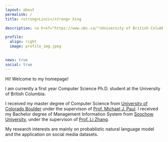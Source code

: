 ```yaml
---
layout: about
permalink: /
title: <strong>Linzi</strong> Xing

description: <a href="https://www.ubc.ca/">University of British Columbia</a>

profile:
  align: right
  image: profile_img.jpeg
  

news: true
social: true
---
```


Hi! Welcome to my homepage!

I am currently a first year Computer Science Ph.D. student at the University of British Columbia.

I received my master degree of Computer Science from [University of Colorado Boulder](https://www.colorado.edu) under the supervison of [Prof. Michael J. Paul](http://cmci.colorado.edu/~mpaul/). I received my Bachelor degree of Management Information System from [Soochow University](http://eng.suda.edu.cn/), under the supervison of [Prof. Li Zhang](https://www.researchgate.net/profile/Li_Zhang80). 

My research interests are mainly on probablistic natural language model and the application on social media datasets.


